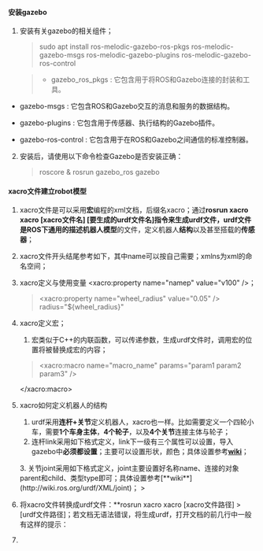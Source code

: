 #### 安装gazebo
1. 安装有关gazebo的相关组件；
	> sudo apt install ros-melodic-gazebo-ros-pkgs  ros-melodic-gazebo-msgs  ros-melodic-gazebo-plugins  ros-melodic-gazebo-ros-control

	> * gazebo_ros_pkgs : 它包含用于将ROS和Gazebo连接的封装和工具。

* gazebo-msgs : 它包含ROS和Gazebo交互的消息和服务的数据结构。

* gazebo-plugins : 它包含用于传感器、执行结构的Gazebo插件。

* gazebo-ros-control : 它包含用于在ROS和Gazebo之间通信的标准控制器。

2. 安装后，请使用以下命令检查Gazebo是否安装正确：

	> roscore & rosrun gazebo_ros gazebo

#### xacro文件建立robot模型
1. xacro文件是可以采用**宏**编程的xml文档，后缀名xacro；通过**rosrun xacro xacro [xacro文件名] [要生成的urdf文件名]**指令来生成urdf文件，urdf文件是**ROS下通用的描述机器人模型**的文件，定义机器人**结构**以及甚至搭载的**传感器**；
2. xacro文件开头结尾参考如下，其中name可以按自己需要；xmlns为xml的命名空间；
	> <?xml version="1.0"?>
	<robot xmlns:xacro="http://www.ros.org/wiki/xacro" name="my_robot">
		<!--   添加文档内容   -->
	</robot>

3. xacro定义与使用变量 <xacro:property name="namep" value="v100" />；
	> <xacro:property name="wheel_radius" value="0.05" />
	> radius="${wheel_radius}"

4. xacro定义宏；
	1. 宏类似于C++的内联函数，可以传递参数，生成urdf文件时，调用宏的位置将被替换成宏的内容；
	> <xacro:macro name="macro_name" params="param1 param2 param3" />
	<!--    要添加的宏的内容，调用param采用${param1}格式	  -->
	</xacro:macro>

5. xacro如何定义机器人的结构
	1. urdf采用**连杆+关节**定义机器人，xacro也一样。比如需要定义一个四轮小车，需要**1个车身主体**，**4个轮子**，以及**4个关节**连接主体与轮子；
	2. 连杆link采用如下格式定义，link下一级有<visual><inertial><collision>三个属性可以设置，导入gazebo中**必须都设置**；主要可以设置<geometry>形状，<material>颜色；具体设置参考[**wiki**](http://wiki.ros.org/urdf/XML/link)；
		> <link name="${name}">
		<visual>
			<geometry>
				<cylinder length="${width}" radius="${radius}"/>
			</geometry>
			<origin rpy="${rpy}" xyz="${xyz}" />
			<material name="black">
				<color rgba="0 0 0 1" />
			</material>
		</visual>
	</link>
	3. 关节joint采用如下格式定义，joint主要设置好名称name、连接的对象parent和child、类型type即可；具体设置参考[**wiki**](http://wiki.ros.org/urdf/XML/joint)；
	> <joint name="${name}" type="fixed">
		<parent link="${parent}"/>
		<child link="${child}" />
		<origin xyz="0 0 0" />
	</joint>

6. 将xacro文件转换成urdf文件：**rosrun xacro xacro [xacro文件路径] > [urdf文件路径]；若文档无语法错误，将生成urdf，打开文档的前几行中一般有这样的提示：
	> <!-- |    This document was autogenerated by xacro from src/my_robot/urdf/car.xacro    | -->
<!-- |    EDITING THIS FILE BY HAND IS NOT RECOMMENDED    | -->

7. 


